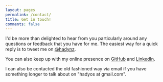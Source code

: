 ```yaml
---
layout: pages
permalink: /contact/
title: Get in touch!
comments: false
---
```

I'd be more than delighted to hear from you particularly around any questions or feedback that you have for me. The
easiest way for a quick reply is to tweet me on [@hadynz](http://twitter.com/hadynz).

You can also keep up with my online presence on [GitHub](http://github.com/hadynz) and 
[LinkedIn](http://nz.linkedin.com/in/hadyosman/).

I can also be contacted the old fashioned way via email if you have something longer 
to talk about on "hadyos at gmail.com".
